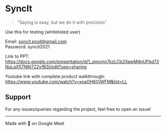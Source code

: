 # SyncIt

> "Saying is easy, but we do it with precision"

Use this for testing (whitelisted user)

Email: syncit.prod@gmail.com  
Password: syncit2021


Link to PPT: https://docs.google.com/presentation/d/1_omvmn7kzLCb2XawM4nUFbd73NuLpX57N6t722yfB3I/edit?usp=sharing

Youtube link with complete product walkthrough: https://www.youtube.com/watch?v=xoaOH6OjWFM&list=LL

## Support

For any issues/queries regarding the project, feel free to open an issue!

_______________________________________________________________________________________________________________________

Made with 💙 on Google Meet



